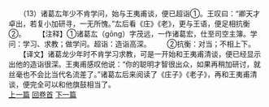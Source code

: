 　　（13）诸葛厷年少不肯学问，始与王夷甫谈，便已超诣①。王叹曰：“卿天才卓出，若复小加研寻，一无所愧。”厷后看《庄》《老》，更与王语，便足相抗衡②。
　　【注释】①诸葛厷（gōng）字茂远，一作诸葛宏，仕至司空主簿。学问：学习、求教；做学问。超诣：造诣高深。
　　②抗衡：对当；不相上下。
　　【译文】诸葛龙少年时不肯学习求教，可是一开始和王夷甫清谈，便已经显示出他的造诣很深。王夷甫感叹他说：“你的聪明才智很出众，如果再稍加研讨，就丝毫也不会比当代名流差了。”诸葛厷后来阅读了《庄子》《老子》，再和王夷甫清谈，便完全可以和他旗鼓相当了。
<br>[上一篇](04_012) [回卷首](04_000) [下一篇](04_014)
